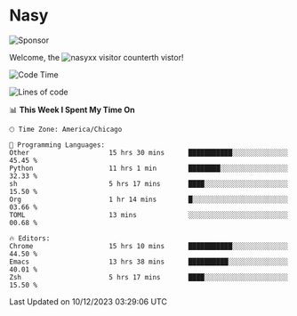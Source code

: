 # Nasy

<!--
<p align="center">
<img height="200" src="https://github-readme-stats.vercel.app/api?username=nasyxx&count_private=true&show_icons=true&theme=dracula&include_all_commits=true"/>
<img height="200" src="https://github-readme-stats.vercel.app/api/top-langs/?username=nasyxx&theme=dracula&hide=html,jupyter+notebook&count_private=true&show_icons=true"/>
</p>

  
----------------
-->

![Sponsor](https://img.shields.io/static/v1.svg?label=Sponsor&message=%E2%9D%A4&logo=GitHub&style=flat&color=pink)
 
Welcome, the ![nasyxx visitor counter](https://count.getloli.com/get/@nasyxx?theme=rule34)th vistor!
 
<!--START_SECTION:waka-->
![Code Time](http://img.shields.io/badge/Code%20Time-4%2C083%20hrs%2049%20mins-blue)

![Lines of code](https://img.shields.io/badge/From%20Hello%20World%20I%27ve%20Written-6.3%20million%20lines%20of%20code-blue)

📊 **This Week I Spent My Time On** 

```text
🕑︎ Time Zone: America/Chicago

💬 Programming Languages: 
Other                    15 hrs 30 mins      ███████████░░░░░░░░░░░░░░   45.45 % 
Python                   11 hrs 1 min        ████████░░░░░░░░░░░░░░░░░   32.33 % 
sh                       5 hrs 17 mins       ████░░░░░░░░░░░░░░░░░░░░░   15.50 % 
Org                      1 hr 14 mins        █░░░░░░░░░░░░░░░░░░░░░░░░   03.66 % 
TOML                     13 mins             ░░░░░░░░░░░░░░░░░░░░░░░░░   00.68 % 

🔥 Editors: 
Chrome                   15 hrs 10 mins      ███████████░░░░░░░░░░░░░░   44.50 % 
Emacs                    13 hrs 38 mins      ██████████░░░░░░░░░░░░░░░   40.01 % 
Zsh                      5 hrs 17 mins       ████░░░░░░░░░░░░░░░░░░░░░   15.50 % 
```


 Last Updated on 10/12/2023 03:29:06 UTC
<!--END_SECTION:waka-->

<!-- ![visitors](https://visitor-badge.laobi.icu/badge?page_id=nasyxx.nasyxx) -->
